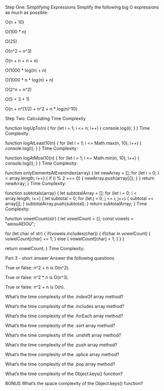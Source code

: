 Step One: Simplifying Expressions
Simplify the following big O expressions as much as possible:

O(n + 10)
<!-- O(n) -->
O(100 * n)
<!-- O(n) -->
O(25)
<!-- O(1) -->
O(n^2 + n^3)
<!-- O(n^3) -->
O(n + n + n + n)
<!-- O(n) -->
O(1000 * log(n) + n)
<!-- O(n) -->
O(1000 * n * log(n) + n)
<!-- O(n log(n)) -->
O(2^n + n^2)
<!-- O(2^n) -->
O(5 + 3 + 1)
<!-- O(1) -->
O(n + n^(1/2) + n^2 + n * log(n)^10)
<!-- O(n^2) -->

Step Two: Calculating Time Complexity

function logUpTo(n) {
  for (let i = 1; i <= n; i++) {
    console.log(i);
  }
}
Time Complexity: 
<!-- O(n) -->

function logAtLeast10(n) {
  for (let i = 1; i <= Math.max(n, 10); i++) {
    console.log(i);
  }
}
Time Complexity:
<!-- O(n log(n)) -->

function logAtMost10(n) {
  for (let i = 1; i <= Math.min(n, 10); i++) {
    console.log(i);
  }
}
Time Complexity:
<!-- O(1) -->

function onlyElementsAtEvenIndex(array) {
  let newArray = [];
  for (let i = 0; i < array.length; i++) {
    if (i % 2 === 0) {
      newArray.push(array[i]);
    }
  }
  return newArray;
}
Time Complexity:
<!-- O(n) -->

function subtotals(array) {
  let subtotalArray = [];
  for (let i = 0; i < array.length; i++) {
    let subtotal = 0;
    for (let j = 0; j <= i; j++) {
      subtotal += array[j];
    }
    subtotalArray.push(subtotal);
  }
  return subtotalArray;
}
Time Complexity:
<!-- O(n^2) -->

function vowelCount(str) {
  let vowelCount = {};
  const vowels = "aeiouAEIOU";

  for (let char of str) {
    if(vowels.includes(char)) {
      if(char in vowelCount) {
        vowelCount[char] += 1;
      } else {
        vowelCount[char] = 1;
      }
    }
  }

  return vowelCount;
}
Time Complexity:
<!-- O(n^2) -->

Part 3 - short answer
Answer the following questions

True or false: n^2 + n is O(n^2).
<!-- true -->
True or false: n^2 * n is O(n^3).
<!-- true -->
True or false: n^2 + n is O(n).
<!-- false -->
What’s the time complexity of the .indexOf array method?
<!-- O(n) -->
What’s the time complexity of the .includes array method?
<!-- O(n) -->
What’s the time complexity of the .forEach array method?
<!-- O(n) -->
What’s the time complexity of the .sort array method?
<!-- O(n^2) -->
What’s the time complexity of the .unshift array method?
<!-- O(1) -->
What’s the time complexity of the .push array method?
<!-- O(1) -->
What’s the time complexity of the .splice array method?
<!-- O(n) -->
What’s the time complexity of the .pop array method?
<!-- O(1) -->
What’s the time complexity of the Object.keys() function?
<!-- O(n) -->
BONUS
What’s the space complexity of the Object.keys() function?
<!-- O(n) -->